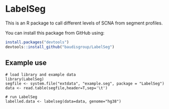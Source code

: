 # LabelSeg

This is an R package to call different levels of SCNA from segment profiles.

You can install this package from GitHub using:

```r
install.packages("devtools")
devtools::install_github("baudisgroup/LabelSeg")
```

## Example use

```{r}
# load library and example data
library(LabelSeg)
segfile <- system.file("extdata", "example.seg", package = "LabelSeg")
data <- read.table(segfile,header=T,sep='\t')

# run LabelSeg
labelled.data <- labelseg(data=data, genome="hg38")
```
